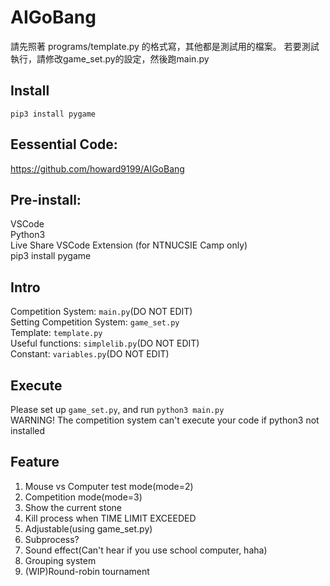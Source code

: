 # AIGoBang

請先照著 programs/template.py 的格式寫，其他都是測試用的檔案。
若要測試執行，請修改game_set.py的設定，然後跑main.py

## Install
```
pip3 install pygame
```
## Eessential Code:
https://github.com/howard9199/AIGoBang
## Pre-install:
VSCode  
Python3  
Live Share VSCode Extension (for NTNUCSIE Camp only)  
pip3 install pygame
## Intro
Competition System: `main.py`(DO NOT EDIT)  
Setting Competition System: `game_set.py`  
Template: `template.py`  
Useful functions: `simplelib.py`(DO NOT EDIT)  
Constant: `variables.py`(DO NOT EDIT)  
## Execute
Please set up `game_set.py`, and run `python3 main.py`  
WARNING! The competition system can't execute your code if python3 not installed
## Feature
1. Mouse vs Computer test mode(mode=2)
2. Competition mode(mode=3)
3. Show the current stone
4. Kill process when TIME LIMIT EXCEEDED
5. Adjustable(using game_set.py)
6. Subprocess?
7. Sound effect(Can't hear if you use school computer, haha)
8. Grouping system
9. (WIP)Round-robin tournament
